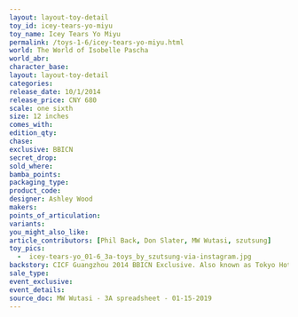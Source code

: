```yaml
---
layout: layout-toy-detail 
toy_id: icey-tears-yo-miyu
toy_name: Icey Tears Yo Miyu
permalink: /toys-1-6/icey-tears-yo-miyu.html
world: The World of Isobelle Pascha
world_abr: 
character_base: 
layout: layout-toy-detail
categories: 
release_date: 10/1/2014
release_price: CNY 680
scale: one sixth
size: 12 inches
comes_with: 
edition_qty: 
chase: 
exclusive: BBICN
secret_drop: 
sold_where: 
bamba_points: 
packaging_type: 
product_code:
designer: Ashley Wood
makers: 
points_of_articulation: 
variants: 
you_might_also_like: 
article_contributors: [Phil Back, Don Slater, MW Wutasi, szutsung]
toy_pics: 
  -  icey-tears-yo_01-6_3a-toys_by_szutsung-via-instagram.jpg
backstory: CICF Guangzhou 2014 BBICN Exclusive. Also known as Tokyo Hot Sauce
sale_type: 
event_exclusive: 
event_details: 
source_doc: MW Wutasi - 3A spreadsheet - 01-15-2019
---
```

 
